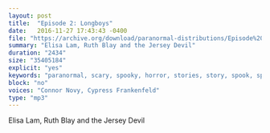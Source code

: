 ```yaml
---
layout: post
title:  "Episode 2: Longboys"
date:   2016-11-27 17:43:43 -0400
file: "https://archive.org/download/paranormal-distributions/Episode%202%20-%20Longboys.mp3"
summary: "Elisa Lam, Ruth Blay and the Jersey Devil"
duration: "2434"
size: "35405184"
explicit: "yes" 
keywords: "paranormal, scary, spooky, horror, stories, story, spook, spoopy, spoop, ghosts, myths, legends, boston, cambridge, somerville, slumerville, brighton, ghost, Podcast, podcast, fun, comedy, ghost stories, spooky shot, new hampshire, elisa lam, ruth blay, jersey devil"
block: "no" 
voices: "Connor Novy, Cypress Frankenfeld"
type: "mp3"
---
```

Elisa Lam, Ruth Blay and the Jersey Devil